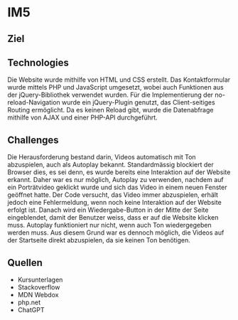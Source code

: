 # IM5

## Ziel

## Technologies
Die Website wurde mithilfe von HTML und CSS erstellt. Das Kontaktformular wurde mittels PHP und JavaScript umgesetzt, wobei auch Funktionen aus der jQuery-Bibliothek verwendet wurden. Für die Implementierung der no-reload-Navigation wurde ein jQuery-Plugin genutzt, das Client-seitiges Routing ermöglicht. Da es keinen Reload gibt, wurde die Datenabfrage mithilfe von AJAX und einer PHP-API durchgeführt.

## Challenges
Die Herausforderung bestand darin, Videos automatisch mit Ton abzuspielen, auch als Autoplay bekannt. Standardmässig blockiert der Browser dies, es sei denn, es wurde bereits eine Interaktion auf der Website erkannt. Daher war es nur möglich, Autoplay zu verwenden, nachdem auf ein Porträtvideo geklickt wurde und sich das Video in einem neuen Fenster geöffnet hatte. Der Code versucht, das Video immer abzuspielen, erhält jedoch eine Fehlermeldung, wenn noch keine Interaktion auf der Website erfolgt ist. Danach wird ein Wiedergabe-Button in der Mitte der Seite eingeblendet, damit der Benutzer weiss, dass er auf die Website klicken muss. Autoplay funktioniert nur nicht, wenn auch Ton wiedergegeben werden muss. Aus diesem Grund war es dennoch möglich, die Videos auf der Startseite direkt abzuspielen, da sie keinen Ton benötigen.

## Quellen
- Kursunterlagen
- Stackoverflow
- MDN Webdox
- php.net
- ChatGPT
